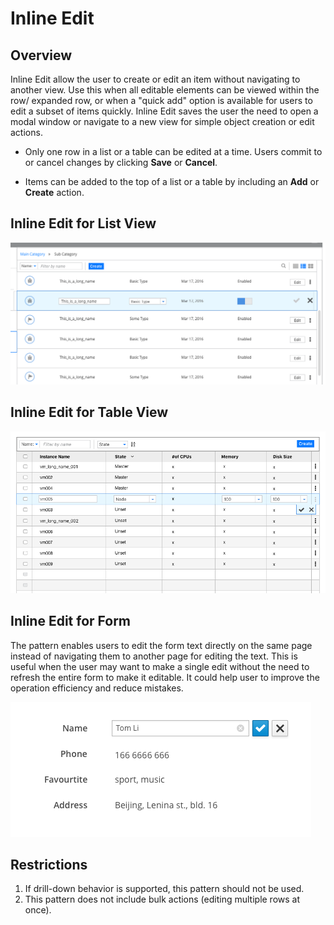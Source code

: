 # Inline Edit

## Overview

Inline Edit allow the user to create or edit an item without navigating to another view.  Use this when all editable elements can be viewed within the row/ expanded row, or when a "quick add" option is available for users to edit a subset of items quickly. Inline Edit saves the user the need to open a modal window or navigate to a new view for simple object creation or edit actions.  

* Only one row in a list or a table can be edited at a time.  Users commit to or cancel changes by clicking **Save** or **Cancel**.

* Items can be added to the top of a list or a table by including an **Add** or **Create** action.  

## Inline Edit for List View

![Image of List View](img/List_Edit_00.png)

## Inline Edit for Table View

![Image of List View](img/Table_00.png)

## Inline Edit for Form
The pattern enables users to edit the form text directly on the same page instead of navigating them to another page for editing the text. This is useful when the user may want to make a single edit without the need to refresh the entire form to make it editable. It could help user to improve the operation efficiency and reduce mistakes.

![Image of List View](img/Form_Edit.png)

## Restrictions

1. If drill-down behavior is supported, this pattern should not be used.
2. This pattern does not include bulk actions (editing multiple rows at once).
